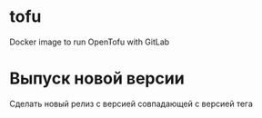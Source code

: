 # tofu
Docker image to run OpenTofu with GitLab

# Выпуск новой версии
Сделать новый релиз с версией совпадающей с версией тега
